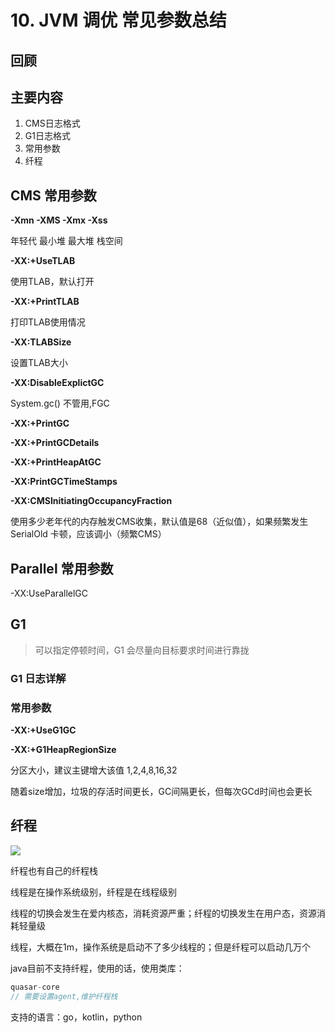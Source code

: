 # 10. JVM 调优 常见参数总结



## 回顾







## 主要内容

1. CMS日志格式
2. G1日志格式
3. 常用参数
4. 纤程





## CMS 常用参数

**-Xmn -XMS -Xmx -Xss**

年轻代 最小堆 最大堆 栈空间

**-XX:+UseTLAB**

使用TLAB，默认打开

**-XX:+PrintTLAB**

打印TLAB使用情况

**-XX:TLABSize**

设置TLAB大小

**-XX:DisableExplictGC**

System.gc() 不管用,FGC

**-XX:+PrintGC**

**-XX:+PrintGCDetails**

**-XX:+PrintHeapAtGC**

**-XX:PrintGCTimeStamps**



**-XX:CMSInitiatingOccupancyFraction**

使用多少老年代的内存触发CMS收集，默认值是68（近似值），如果频繁发生SerialOld 卡顿，应该调小（频繁CMS）



## Parallel 常用参数

-XX:UseParallelGC



## G1

> 可以指定停顿时间，G1 会尽量向目标要求时间进行靠拢

### G1 日志详解



### 常用参数

**-XX:+UseG1GC**



**-XX:+G1HeapRegionSize**

分区大小，建议主键增大该值 1,2,4,8,16,32

随着size增加，垃圾的存活时间更长，GC间隔更长，但每次GCd时间也会更长







## 纤程

![](E:\ldm-git\book_reading\jvm\jvm入门到精通\纤程.png)

纤程也有自己的纤程栈

线程是在操作系统级别，纤程是在线程级别

线程的切换会发生在爱内核态，消耗资源严重；纤程的切换发生在用户态，资源消耗轻量级

线程，大概在1m，操作系统是启动不了多少线程的；但是纤程可以启动几万个

java目前不支持纤程，使用的话，使用类库：

```java
quasar-core
// 需要设置agent,维护纤程栈
```

支持的语言：go，kotlin，python

